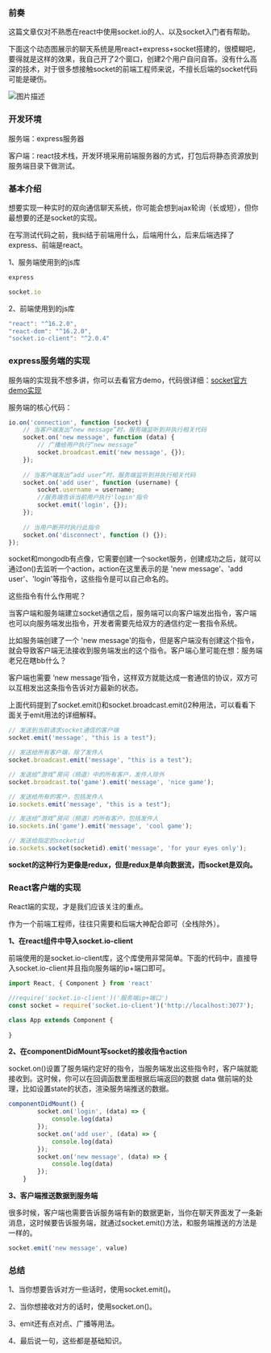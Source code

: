 ### 前奏
这篇文章仅对不熟悉在react中使用socket.io的人、以及socket入门者有帮助。

下面这个动态图展示的聊天系统是用react+express+socket搭建的，很模糊吧，要得就是这样的效果，我自己开了2个窗口，创建2个用户自问自答。没有什么高深的技术，对于很多想接触socket的前端工程师来说，不擅长后端的socket代码可能是硬伤。

![图片描述][1]

### 开发环境

服务端：express服务器

客户端：react技术栈，开发环境采用前端服务器的方式，打包后将静态资源放到服务端目录下做测试。

### 基本介绍
想要实现一种实时的双向通信聊天系统，你可能会想到ajax轮询（长或短），但你最想要的还是socket的实现。

在写测试代码之前，我纠结于前端用什么，后端用什么，后来后端选择了express、前端是react。

1、服务端使用到的js库

```javascript
express

socket.io
```

2、前端使用到的js库

```javascript
"react": "^16.2.0",
"react-dom": "^16.2.0",
"socket.io-client": "^2.0.4"
```

### express服务端的实现
服务端的实现我不想多讲，你可以去看官方demo，代码很详细：[socket官方demo实现][2]

服务端的核心代码：

```javascript
io.on('connection', function (socket) {
    // 当客户端发出“new message”时，服务端监听到并执行相关代码
    socket.on('new message', function (data) {
        // 广播给用户执行“new message”
        socket.broadcast.emit('new message', {});
    });
    
    // 当客户端发出“add user”时，服务端监听到并执行相关代码
    socket.on('add user', function (username) {
        socket.username = username;
        //服务端告诉当前用户执行'login'指令
        socket.emit('login', {});
    });
    
    // 当用户断开时执行此指令
    socket.on('disconnect', function () {});
});
```

socket和mongodb有点像，它需要创建一个socket服务，创建成功之后，就可以通过on()去监听一个action，action在这里表示的是 'new message'、'add user'、'login'等指令，这些指令是可以自己命名的。

这些指令有什么作用呢？

当客户端和服务端建立socket通信之后，服务端可以向客户端发出指令，客户端也可以向服务端发出指令，开发者需要先给双方的通信约定一套指令系统。

比如服务端创建了一个 'new message'的指令，但是客户端没有创建这个指令，就会导致客户端无法接收到服务端发出的这个指令。客户端心里可能在想：服务端老兄在瞎bb什么？

客户端也需要 ’new message’指令，这样双方就能达成一套通信的协议，双方可以互相发出这条指令告诉对方最新的状态。

上面代码提到了socket.emit()和socket.broadcast.emit()2种用法，可以看看下面关于emit用法的详细解释。

```javascript
// 发送到当前请求socket通信的客户端
socket.emit('message', "this is a test");

// 发送给所有客户端，除了发件人
socket.broadcast.emit('message', "this is a test");

// 发送给“游戏”房间（频道）中的所有客户，发件人除外
socket.broadcast.to('game').emit('message', 'nice game');

// 发送给所有的客户，包括发件人
io.sockets.emit('message', "this is a test");

// 发送给“游戏”房间（频道）的所有客户，包括发件人
io.sockets.in('game').emit('message', 'cool game');

// 发送给指定的socketid
io.sockets.socket(socketid).emit('message', 'for your eyes only');
```

**socket的这种行为更像是redux，但是redux是单向数据流，而socket是双向。**

### React客户端的实现

React端的实现，才是我们应该关注的重点。

作为一个前端工程师，往往只需要和后端大神配合即可（全栈除外）。

**1、在react组件中导入socket.io-client**

前端使用的是socket.io-client库，这个库使用非常简单。下面的代码中，直接导入socket.io-client并且指向服务端的ip+端口即可。

```javascript
import React, { Component } from 'react'

//require('socket.io-client')('服务端ip+端口')
const socket = require('socket.io-client')('http://localhost:3077');

class App extends Component {
    
}
```

**2、在componentDidMount写socket的接收指令action**

socket.on()设置了服务端约定好的指令，当服务端发出这些指令时，客户端就能接收到。这时候，你可以在回调函数里面根据后端返回的数据 data 做前端的处理，比如设置state的状态，渲染服务端推送的数据。

```javascript
componentDidMount() {
        socket.on('login', (data) => {
            console.log(data)
        });
        socket.on('add user', (data) => {
            console.log(data)
        });
        socket.on('new message', (data) => {
            console.log(data)
        });
    }
```

**3、客户端推送数据到服务端**

很多时候，客户端也需要告诉服务端有新的数据更新，当你在聊天界面发了一条新消息，这时候要告诉服务端，就通过socket.emit()方法，和服务端推送的方法是一样的。

```javascript
socket.emit('new message', value)
```

### 总结

1、当你想要告诉对方一些话时，使用socket.emit()。

2、当你想接收对方的话时，使用socket.on()。

3、emit还有点对点、广播等用法。

4、最后说一句，这些都是基础知识。

  [1]: /img/bV0eV1
  [2]: https://socket.io/demos/chat/